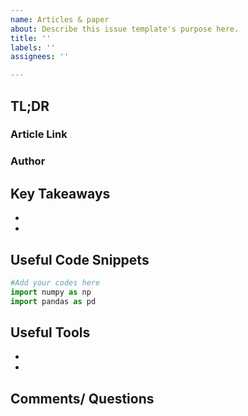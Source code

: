 ```yaml
---
name: Articles & paper
about: Describe this issue template's purpose here.
title: ''
labels: ''
assignees: ''

---
```


## TL;DR

### Article Link

### Author

## Key Takeaways
* 
* 

## Useful Code Snippets
```python
#Add your codes here
import numpy as np
import pandas as pd

```

## Useful Tools
* 
* 

## Comments/ Questions

